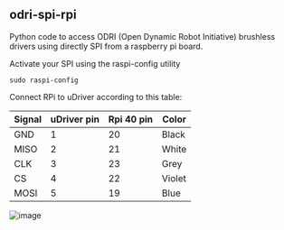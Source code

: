 ## odri-spi-rpi
Python code to access ODRI (Open Dynamic Robot Initiative) brushless drivers using directly SPI from a raspberry pi board.

Activate your SPI using the raspi-config utility
```
sudo raspi-config
```

Connect RPi to uDriver according to this table:

|  Signal | uDriver pin  |  Rpi 40 pin | Color |
|---      |---           |---          |---      |
| GND     |  1           |  20         | Black   |
| MISO    |  2           |  21         | White   |
| CLK     |  3           |  23         | Grey    |
| CS      |  4           |  22         | Violet  | 
| MOSI    |  5           |  19         | Blue    |

![image](https://user-images.githubusercontent.com/11156435/155493434-af1ef2a7-833c-4db4-8dcb-d61be97fca1c.png)
